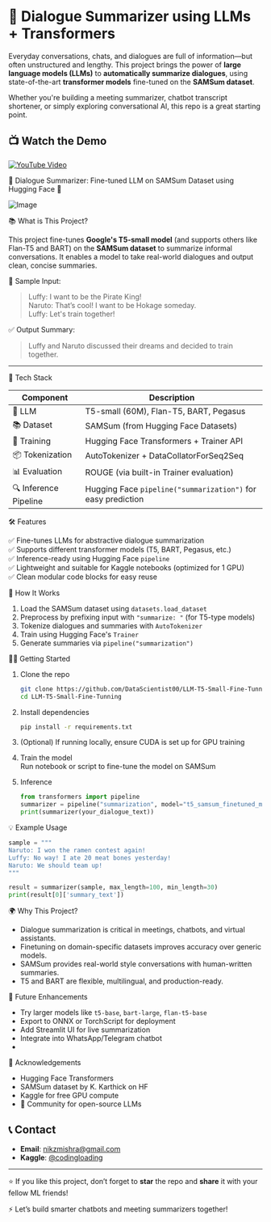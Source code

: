 # 📄 Dialogue Summarizer using LLMs + Transformers

Everyday conversations, chats, and dialogues are full of information—but often unstructured and lengthy. This project brings the power of **large language models (LLMs)** to **automatically summarize dialogues**, using state-of-the-art **transformer models** fine-tuned on the **SAMSum dataset**.

Whether you're building a meeting summarizer, chatbot transcript shortener, or simply exploring conversational AI, this repo is a great starting point.

## 📺 Watch the Demo  
[![YouTube Video](https://img.shields.io/badge/YouTube-Watch%20Video-red?logo=youtube&logoColor=white&style=for-the-badge)](https://youtu.be/Dous6pBrYbc)

🧠 Dialogue Summarizer: Fine-tuned LLM on SAMSum Dataset using Hugging Face 🤗

![Image](https://github.com/user-attachments/assets/3cd4010a-65c6-493f-960a-9d5ea2bf0a36)

📚 What is This Project?

This project fine-tunes **Google's T5-small model** (and supports others like Flan-T5 and BART) on the **SAMSum dataset** to summarize informal conversations. It enables a model to take real-world dialogues and output clean, concise summaries.

💬 Sample Input:  
> Luffy: I want to be the Pirate King!  
> Naruto: That’s cool! I want to be Hokage someday.  
> Luffy: Let's train together!

✅ Output Summary:  
> Luffy and Naruto discussed their dreams and decided to train together.

---

🚀 Tech Stack

| Component              | Description                                                     |
|------------------------|-----------------------------------------------------------------|
| 🧠 LLM                 | T5-small (60M), Flan-T5, BART, Pegasus                          |
| 📚 Dataset             | SAMSum (from Hugging Face Datasets)                            |
| 🧩 Training            | Hugging Face Transformers + Trainer API                        |
| 📦 Tokenization        | AutoTokenizer + DataCollatorForSeq2Seq                         |
| 📊 Evaluation          | ROUGE (via built-in Trainer evaluation)                        |
| 🔍 Inference Pipeline  | Hugging Face `pipeline("summarization")` for easy prediction   |

🛠️ Features

✅ Fine-tunes LLMs for abstractive dialogue summarization  
✅ Supports different transformer models (T5, BART, Pegasus, etc.)  
✅ Inference-ready using Hugging Face `pipeline`  
✅ Lightweight and suitable for Kaggle notebooks (optimized for 1 GPU)  
✅ Clean modular code blocks for easy reuse

🧪 How It Works

1. Load the SAMSum dataset using `datasets.load_dataset`
2. Preprocess by prefixing input with `"summarize: "` (for T5-type models)
3. Tokenize dialogues and summaries with `AutoTokenizer`
4. Train using Hugging Face's `Trainer`
5. Generate summaries via `pipeline("summarization")`

🧑‍💻 Getting Started

1. Clone the repo  
   ```bash
   git clone https://github.com/DataScientist00/LLM-T5-Small-Fine-Tunning.git  
   cd LLM-T5-Small-Fine-Tunning
   ```

2. Install dependencies  
   ```bash
   pip install -r requirements.txt
   ```

3. (Optional) If running locally, ensure CUDA is set up for GPU training

4. Train the model  
   Run notebook or script to fine-tune the model on SAMSum

5. Inference  
   ```python
   from transformers import pipeline
   summarizer = pipeline("summarization", model="t5_samsum_finetuned_model")
   print(summarizer(your_dialogue_text))
   ```

💡 Example Usage

```python
sample = """
Naruto: I won the ramen contest again!
Luffy: No way! I ate 20 meat bones yesterday!
Naruto: We should team up!
"""

result = summarizer(sample, max_length=100, min_length=30)
print(result[0]['summary_text'])
```

🌍 Why This Project?

- Dialogue summarization is critical in meetings, chatbots, and virtual assistants.
- Finetuning on domain-specific datasets improves accuracy over generic models.
- SAMSum provides real-world style conversations with human-written summaries.
- T5 and BART are flexible, multilingual, and production-ready.

🧠 Future Enhancements

- Try larger models like `t5-base`, `bart-large`, `flan-t5-base`  
- Export to ONNX or TorchScript for deployment  
- Add Streamlit UI for live summarization  
- Integrate into WhatsApp/Telegram chatbot
- 

🙌 Acknowledgements

- Hugging Face Transformers  
- SAMSum dataset by K. Karthick on HF  
- Kaggle for free GPU compute  
- 🤗 Community for open-source LLMs

## 📞 Contact

- **Email**: nikzmishra@gmail.com  
- **Kaggle**: [@codingloading](https://www.kaggle.com/codingloading)  

---

⭐ If you like this project, don’t forget to **star** the repo and **share** it with your fellow ML friends!

⚡️ Let’s build smarter chatbots and meeting summarizers together!
